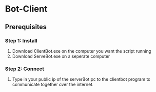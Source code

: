 # Bot-Client

## Prerequisites

### Step 1: Install 

1. Download ClientBot.exe on the computer you want the script running
2. Download ServeBot.exe on a seperate computer

### Step 2: Connect

1. Type in your public ip of the serverBot pc to the clientbot program to communicate together over the internet.

